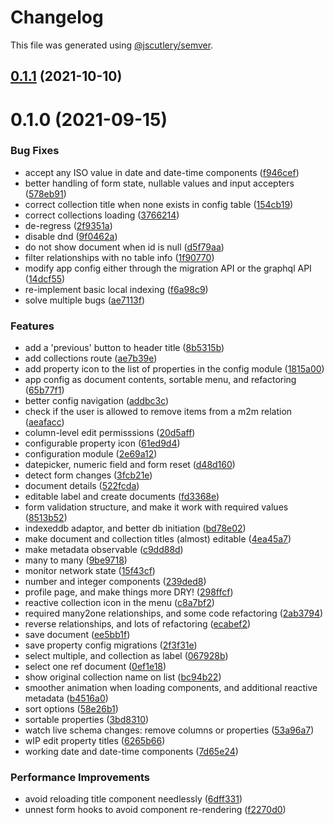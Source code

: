# Changelog

This file was generated using [@jscutlery/semver](https://github.com/jscutlery/semver).

## [0.1.1](https://github.com/platyplus/platyplus/compare/ui-app@0.1.0...ui-app@0.1.1) (2021-10-10)

# 0.1.0 (2021-09-15)

### Bug Fixes

- accept any ISO value in date and date-time components ([f946cef](https://github.com/platyplus/platyplus/commit/f946cef9d886f6a5a7fa848da0ec7529e382349e))
- better handling of form state, nullable values and input accepters ([578eb91](https://github.com/platyplus/platyplus/commit/578eb91f62517a350cbaf92119bacf7c8fcea504))
- correct collection title when none exists in config table ([154cb19](https://github.com/platyplus/platyplus/commit/154cb19ac766eba111b883993efa744a8bac3033))
- correct collections loading ([3766214](https://github.com/platyplus/platyplus/commit/3766214b38a75e225044a7589ab15960812a9816))
- de-regress ([2f9351a](https://github.com/platyplus/platyplus/commit/2f9351a5ad544f1f837ca42bdb1696bbc5804a80))
- disable dnd ([9f0462a](https://github.com/platyplus/platyplus/commit/9f0462a0c08370fb860768456997c16c16b05c68))
- do not show document when id is null ([d5f79aa](https://github.com/platyplus/platyplus/commit/d5f79aa7871977e5bc395e9ac6b7618d08d49459))
- filter relationships with no table info ([1f90770](https://github.com/platyplus/platyplus/commit/1f9077076e723d056d272b874a8a1317f5dce516))
- modify app config either through the migration API or the graphql API ([14dcf55](https://github.com/platyplus/platyplus/commit/14dcf556fe8b4aa6e821bdd77d8ef732b8e2138c))
- re-implement basic local indexing ([f6a98c9](https://github.com/platyplus/platyplus/commit/f6a98c9e04472fb7293839e18b87745068012840))
- solve multiple bugs ([ae7113f](https://github.com/platyplus/platyplus/commit/ae7113fb3c02ebc31df2b827320478ffc4128e92))

### Features

- add a 'previous' button to header title ([8b5315b](https://github.com/platyplus/platyplus/commit/8b5315b36a418716fe8f264934f1f729c2b34685))
- add collections route ([ae7b39e](https://github.com/platyplus/platyplus/commit/ae7b39e312983061df60069f7e01e84f5627890c))
- add property icon to the list of properties in the config module ([1815a00](https://github.com/platyplus/platyplus/commit/1815a0079a511b1b40f0fede82317f4466032921))
- app config as document contents, sortable menu, and refactoring ([65b77f1](https://github.com/platyplus/platyplus/commit/65b77f1db86f93df601f8d31d014124dc104833c))
- better config navigation ([addbc3c](https://github.com/platyplus/platyplus/commit/addbc3c053e9b324ca738ba36db09c51f2476d53))
- check if the user is allowed to remove items from a m2m relation ([aeafacc](https://github.com/platyplus/platyplus/commit/aeafaccb3ea30ddeff6f6e3a8d359465ab2ee33a))
- column-level edit permisssions ([20d5aff](https://github.com/platyplus/platyplus/commit/20d5aff7c5a8eb39a249833e9207941aa7572660))
- configurable property icon ([61ed9d4](https://github.com/platyplus/platyplus/commit/61ed9d4f22f6b7cc032787a42f34aec01a5365e7))
- configuration module ([2e69a12](https://github.com/platyplus/platyplus/commit/2e69a12f05ae1d92749539f2d97a37f237218e96))
- datepicker, numeric field and form reset ([d48d160](https://github.com/platyplus/platyplus/commit/d48d16020de1684674fc767c7c7f348a35022ec8))
- detect form changes ([3fcb21e](https://github.com/platyplus/platyplus/commit/3fcb21eb70795913ff4d357cda75e7a6cb5118aa))
- document details ([522fcda](https://github.com/platyplus/platyplus/commit/522fcdaf7c48a9da6b37c4239a57b23ea82dfe22))
- editable label and create documents ([fd3368e](https://github.com/platyplus/platyplus/commit/fd3368e74e7e4228b94209a9bb1583ff85c0914f))
- form validation structure, and make it work with required values ([8513b52](https://github.com/platyplus/platyplus/commit/8513b5233d2990e54aced08538d6b8ab30a1bcc6))
- indexeddb adaptor, and better db initiation ([bd78e02](https://github.com/platyplus/platyplus/commit/bd78e02bcaa4ff533080409e3e84b7ba96089f9c))
- make document and collection titles (almost) editable ([4ea45a7](https://github.com/platyplus/platyplus/commit/4ea45a7b62d24ff3b4e29769c17fde040cc161bb))
- make metadata observable ([c9dd88d](https://github.com/platyplus/platyplus/commit/c9dd88d9a31d741116378ce3db551c1b0fb02592))
- many to many ([9be9718](https://github.com/platyplus/platyplus/commit/9be971873f36d4e142a6f19eed8a889391dc68ae))
- monitor network state ([15f43cf](https://github.com/platyplus/platyplus/commit/15f43cf36985ed0968bf851bbfde070e9015f591))
- number and integer components ([239ded8](https://github.com/platyplus/platyplus/commit/239ded82941e4e9cac0b8ba1275a662456adf753))
- profile page, and make things more DRY! ([298ffcf](https://github.com/platyplus/platyplus/commit/298ffcf5dafb2f3717761feee0a420e9004e9be9))
- reactive collection icon in the menu ([c8a7bf2](https://github.com/platyplus/platyplus/commit/c8a7bf25407032c6f9c02b67ced6c457cb00477b))
- required many2one relationships, and some code refactoring ([2ab3794](https://github.com/platyplus/platyplus/commit/2ab379423d9a5c34e06b7fa468723b19520a5e3e))
- reverse relationships, and lots of refactoring ([ecabef2](https://github.com/platyplus/platyplus/commit/ecabef2080edac98a193e74e696c08fa169e6e11))
- save document ([ee5bb1f](https://github.com/platyplus/platyplus/commit/ee5bb1feb3dd3a14b961bd02630210d499e4ab13))
- save property config migrations ([2f3f31e](https://github.com/platyplus/platyplus/commit/2f3f31ede8bdad1d473613cac04adfe950c5e450))
- select multiple, and collection as label ([067928b](https://github.com/platyplus/platyplus/commit/067928bfc777480fd71d044c40ba347bf818781e))
- select one ref document ([0ef1e18](https://github.com/platyplus/platyplus/commit/0ef1e1868e361cdcf384cd58c985ac414550eacf))
- show original collection name on list ([bc94b22](https://github.com/platyplus/platyplus/commit/bc94b2254f2e798e49f07aacbc5633cf81f39dd3))
- smoother animation when loading components, and additional reactive metadata ([b4516a0](https://github.com/platyplus/platyplus/commit/b4516a081b3885676e77626c1114e01d43958e2e))
- sort options ([58e26b1](https://github.com/platyplus/platyplus/commit/58e26b1497a9f633ffc98bc79de7ab01b576be3f))
- sortable properties ([3bd8310](https://github.com/platyplus/platyplus/commit/3bd831068b0db08efdfe26b9e949bb4a0b3f0a0d))
- watch live schema changes: remove columns or properties ([53a96a7](https://github.com/platyplus/platyplus/commit/53a96a7e24afd275033881dcf6c9a746996357f6))
- wIP edit property titles ([6265b66](https://github.com/platyplus/platyplus/commit/6265b66f4d4016884b52f3647b61bdfeef112415))
- working date and date-time components ([7d65e24](https://github.com/platyplus/platyplus/commit/7d65e24c48deb51aca1a963a7ae703e459172bca))

### Performance Improvements

- avoid reloading title component needlessly ([6dff331](https://github.com/platyplus/platyplus/commit/6dff331a57a526e8d2bf7db059fa183855aa4d88))
- unnest form hooks to avoid component re-rendering ([f2270d0](https://github.com/platyplus/platyplus/commit/f2270d071e26a2dd62243990f0d8291f7bcf19f1))
